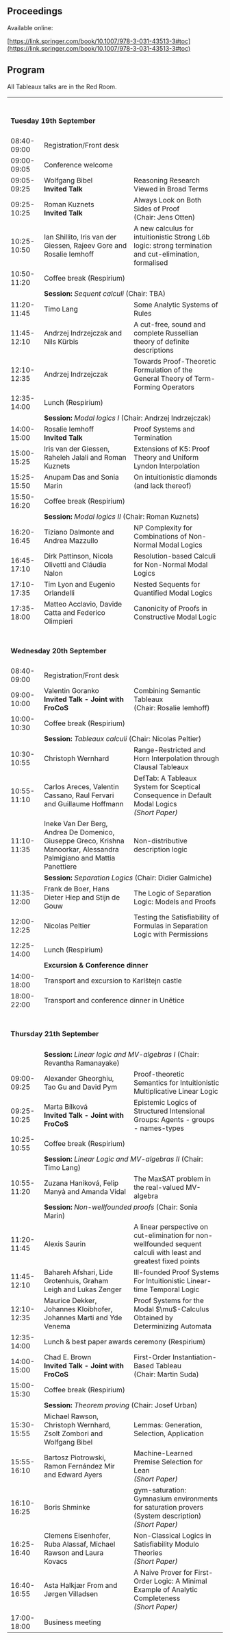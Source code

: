 
## Proceedings

Available online:

[https://link.springer.com/book/10.1007/978-3-031-43513-3#toc](https://link.springer.com/book/10.1007/978-3-031-43513-3#toc)

## Program

All Tableaux talks are in the Red Room.

<table>
<tbody>
  
  <tr>
    <td colspan="3"><span> <br><h4>Tuesday 19th September</h4></span></td>
  </tr>
  <tr>
     <td><span class="ptime">08:40-09:00</span></td>
     <td colspan="2"><span class="pevent">Registration/Front desk</span></td>
  </tr>
  
  <tr>
     <td><span class="ptime">09:00-09:05</span></td>
     <td colspan="2"><span class="pevent">Conference welcome</span></td>
  </tr>

  <tr>
     <td><span class="ptime">09:05-09:25</span></td>
    <td><span class="pauthors">Wolfgang Bibel <br/><b>Invited Talk</b></span></td>
     <td><span class="ptitle">Reasoning Research Viewed in Broad Terms</span></td>
  </tr> 
  <tr><td><span class="ptime">09:25-10:25</span></td>
     <td><span class="pauthors">Roman Kuznets <br/><b>Invited Talk</b></span></td>
     <td><span class="ptitle"> Always Look on Both Sides of Proof<br/>(Chair: Jens Otten)</span></td>
  </tr>
  <tr><td><span class="ptime">10:25-10:50</span></td>
    <td><span class="pauthors">Ian Shillito, Iris van der Giessen, Rajeev Gore and Rosalie Iemhoff</span></td>
     <td><span class="ptitle"> A new calculus for intuitionistic Strong Löb logic: strong termination and cut-elimination, formalised</span></td>
  </tr>
  <tr>
     <td><span class="ptime">10:50-11:20</span></td>
     <td colspan="2"><span class="pevent">Coffee break (Respirium)</span></td>
  </tr>
      <tr>
    <td ></td>
    <td  colspan="2"><b>Session:</b> <i>Sequent calculi</i> (Chair: TBA)</td>
  </tr>
  <tr>
     <td><span class="ptime">11:20-11:45</span></td>
     <td><span class="pauthors">Timo Lang</span></td>
     <td><span class="ptitle">Some Analytic Systems of Rules</span></td>
  </tr>
  <tr>
     <td><span class="ptime">11:45-12:10</span></td>
     <td><span class="pauthors">Andrzej Indrzejczak and Nils Kürbis</span></td>
     <td><span class="ptitle">A cut-free, sound and complete Russellian theory of definite descriptions</span></td>
  </tr>
  <tr>
     <td><span class="ptime">12:10-12:35</span></td>
     <td><span class="pauthors">Andrzej Indrzejczak</span></td>
     <td><span class="ptitle">Towards Proof-Theoretic Formulation of the General Theory of Term-Forming Operators</span></td>
  </tr>
  <tr>
     <td><span class="ptime">12:35-14:00</span></td>
     <td colspan="2"><span class="pevent">Lunch (Respirium)</span></td>
  </tr>
  <tr>
    <td ></td>
    <td  colspan="2"><b>Session:</b> <i>Modal logics I</i> (Chair: Andrzej Indrzejczak)</td>
  </tr>
  <tr>
     <td><span class="ptime">14:00-15:00</span></td>
     <td><span class="pauthors">Rosalie Iemhoff <br/><b>Invited Talk</b></span></td>
     <td><span class="ptitle">Proof Systems and Termination</span></td>
  </tr>
  <tr>
     <td><span class="ptime">15:00-15:25</span></td>
     <td><span class="pauthors">Iris van der Giessen, Raheleh Jalali and Roman Kuznets</span></td>
     <td><span class="ptitle">Extensions of K5: Proof Theory and Uniform Lyndon Interpolation</span></td>
  </tr>
  <tr>
     <td><span class="ptime">15:25-15:50</span></td>
     <td><span class="pauthors">Anupam Das and Sonia Marin</span></td>
     <td><span class="ptitle">On intuitionistic diamonds (and lack thereof)</span></td>
  </tr>
  <tr>
     <td><span class="ptime">15:50-16:20</span></td>
     <td colspan="2"><span class="pevent">Coffee break (Respirium)</span></td>
  </tr>
  <tr>
    <td ></td>
    <td  colspan="2"><b>Session:</b> <i>Modal logics II</i> (Chair: Roman Kuznets)</td>
  </tr>
  <tr>
     <td><span class="ptime">16:20-16:45</span></td>
     <td><span class="pauthors">Tiziano Dalmonte and Andrea Mazzullo</span></td>
     <td><span class="ptitle">NP Complexity for Combinations of Non-Normal Modal Logics</span></td>
  </tr>
  <tr>
     <td><span class="ptime">16:45-17:10</span></td>
     <td><span class="pauthors">Dirk Pattinson, Nicola Olivetti and Cláudia Nalon</span></td>
     <td><span class="ptitle">Resolution-based Calculi for Non-Normal Modal Logics</span></td>
  </tr>
  <tr>
     <td><span class="ptime">17:10-17:35</span></td>
     <td><span class="pauthors">Tim Lyon and Eugenio Orlandelli</span></td>
     <td><span class="ptitle">Nested Sequents for Quantified Modal Logics</span></td>
  </tr>
  <tr>
     <td><span class="ptime">17:35-18:00</span></td>
     <td><span class="pauthors">Matteo Acclavio, Davide Catta and Federico Olimpieri</span></td>
     <td><span class="ptitle">Canonicity of Proofs in Constructive Modal Logic</span></td>
  </tr>

  <tr>
    <td colspan="3"><span> <br><h4>Wednesday 20th September</h4></span></td>
  </tr>
  <tr>
     <td><span class="ptime">08:40-09:00</span></td>
     <td colspan="2"><span class="pevent">Registration/Front desk</span></td>
  </tr>
  <tr>
     <td><span class="ptime">09:00-10:00</span></td>
     <td><span class="pauthors">Valentin Goranko <br/><b>Invited Talk - Joint with FroCoS</b></span></td>
     <td><span class="ptitle"> Combining Semantic Tableaux<br/>(Chair: Rosalie Iemhoff)</span></td>
  </tr>
  <tr>
     <td><span class="ptime">10:00-10:30</span></td>
     <td colspan="2"><span class="pevent">Coffee break (Respirium)</span></td>
  </tr>
  <tr>
    <td ></td>
    <td  colspan="2"><b>Session:</b> <i>Tableaux calculi</i> (Chair: Nicolas Peltier)</td>
  </tr>
  <tr>
     <td><span class="ptime">10:30-10:55</span></td>
     <td><span class="pauthors">Christoph Wernhard</span></td>
     <td><span class="ptitle">Range-Restricted and Horn Interpolation through Clausal Tableaux</span></td>
  </tr>
  <tr>
     <td><span class="ptime">10:55-11:10</span></td>
     <td><span class="pauthors">Carlos Areces, Valentin Cassano, Raul Fervari and Guillaume Hoffmann</span></td>
     <td><span class="ptitle">DefTab: A Tableaux System for Sceptical Consequence in Default Modal Logics <br/><i>(Short Paper)</i></span></td>
  </tr>
  <tr>
     <td><span class="ptime">11:10-11:35</span></td>
     <td><span class="pauthors">Ineke Van Der Berg, Andrea De Domenico, Giuseppe Greco, Krishna Manoorkar, Alessandra Palmigiano and Mattia Panettiere</span></td>
     <td><span class="ptitle">Non-distributive description logic</span></td>
  </tr>
  <tr>
    <td ></td>
    <td  colspan="2"><b>Session:</b> <i>Separation Logics</i> (Chair: Didier Galmiche)</td>
  </tr>
  <tr>
     <td><span class="ptime">11:35-12:00</span></td>
     <td><span class="pauthors">Frank de Boer, Hans Dieter Hiep and Stijn de Gouw</span></td>
     <td><span class="ptitle">The Logic of Separation Logic: Models and Proofs</span></td>
  </tr>
  <tr>
     <td><span class="ptime">12:00-12:25</span></td>
     <td><span class="pauthors">Nicolas Peltier</span></td>
     <td><span class="ptitle">Testing the Satisfiability of Formulas in Separation Logic with Permissions</span></td>
  </tr>
  <tr>
     <td><span class="ptime">12:25-14:00</span></td>
     <td colspan="2"><span class="pevent">Lunch (Respirium)</span></td>
  </tr>
  <tr>
    <td ></td>
    <td  colspan="2"><b>Excursion &amp; Conference dinner</b></td>
  </tr>
  <tr>
     <td><span class="ptime">14:00-18:00</span></td>
     <td colspan="2"><span class="ptitle">Transport and excursion to Karlštejn castle</span></td>
  </tr>
  <tr>
     <td><span class="ptime">18:00-22:00</span></td>
     <td colspan="2"><span class="ptitle">Transport and conference dinner in Unětice</span></td>
  </tr>
  

  <tr>
    <td colspan="3"><span> <br><h4>Thursday 21th September</h4></span></td>
  </tr>
  <tr>
    <td ></td>
    <td  colspan="2"><b>Session:</b> <i>Linear logic and MV-algebras I</i> (Chair: Revantha Ramanayake)</td>
  </tr>
  <tr>
     <td><span class="ptime">09:00-09:25</span></td>
     <td><span class="pauthors">Alexander Gheorghiu, Tao Gu and David Pym</span></td>
     <td><span class="ptitle">Proof-theoretic Semantics for Intuitionistic Multiplicative Linear Logic</span></td>
  </tr>
  <tr>
     <td><span class="ptime">09:25-10:25</span></td>
     <td><span class="pauthors">Marta Bílková <br/><b>Invited Talk - Joint with FroCoS</b></span></td>
     <td><span class="ptitle">Epistemic Logics of Structured Intensional Groups: Agents - groups - names-types</span></td>
  </tr>
  <tr>
     <td><span class="ptime">10:25-10:55</span></td>
     <td colspan="2"><span class="pevent">Coffee break (Respirium)</span></td>
  </tr>
  <tr>
    <td ></td>
    <td  colspan="2"><b>Session:</b> <i>Linear Logic and MV-algebras II</i> (Chair: Timo Lang)</td>
  </tr>
  <tr>
     <td><span class="ptime">10:55-11:20</span></td>
     <td><span class="pauthors">Zuzana Haniková, Felip Manyà and Amanda Vidal</span></td>
     <td><span class="ptitle">The MaxSAT problem in the real-valued MV-algebra</span></td>
  <tr>
     <td><span class="ptime"></span></td>
    <td  colspan="2"><b>Session:</b> <i>Non-wellfounded proofs</i> (Chair: Sonia Marin)</td>
  </tr>
  <tr>
     <td><span class="ptime">11:20-11:45</span></td>
     <td><span class="pauthors">Alexis Saurin</span></td>
     <td><span class="ptitle">A linear perspective on cut-elimination for non-wellfounded sequent calculi with least and greatest fixed points</span></td>
  </tr>
  <tr>
     <td><span class="ptime">11:45-12:10</span></td>
     <td><span class="pauthors">Bahareh Afshari, Lide Grotenhuis, Graham Leigh and Lukas Zenger</span></td>
     <td><span class="ptitle">Ill-founded Proof Systems For Intuitionistic Linear-time Temporal Logic</span></td>
  </tr>
  <tr>
     <td><span class="ptime">12:10-12:35</span></td>
     <td><span class="pauthors">Maurice Dekker, Johannes Kloibhofer, Johannes Marti and Yde Venema</span></td>
     <td><span class="ptitle">Proof Systems for the Modal $\mu$-Calculus Obtained by Determinizing Automata</span></td>
  </tr>
  <tr>
     <td><span class="ptime">12:35-14:00</span></td>
     <td colspan="2"><span class="pevent">Lunch &amp; best paper awards ceremony (Respirium) </span></td>
  </tr>
  <tr>
     <td><span class="ptime">14:00-15:00</span></td>
     <td><span class="pauthors">Chad E. Brown <br/><b>Invited Talk - Joint with FroCoS</b></span></td>
     <td><span class="ptitle"> First-Order Instantiation-Based Tableau<br/>(Chair: Martin Suda)</span></td>
  </tr>
  <tr>
     <td><span class="ptime">15:00-15:30</span></td>
     <td colspan="2"><span class="pevent">Coffee break (Respirium)</span></td>
  </tr>
  <tr>
    <td ></td>
    <td  colspan="2"><b>Session:</b> <i>Theorem proving</i> (Chair: Josef Urban)</td>
  </tr>
  <tr>
     <td><span class="ptime">15:30-15:55</span></td>
     <td><span class="pauthors">Michael Rawson, Christoph Wernhard, Zsolt Zombori and Wolfgang Bibel</span></td>
     <td><span class="ptitle">Lemmas: Generation, Selection, Application</span></td>
  </tr>
  <tr>
     <td><span class="ptime">15:55-16:10</span></td>
     <td><span class="pauthors">Bartosz Piotrowski, Ramon Fernández Mir and Edward Ayers</span></td>
     <td><span class="ptitle">Machine-Learned Premise Selection for Lean <br/><i>(Short Paper)</i></span></td>
  </tr>
  <tr>
     <td><span class="ptime">16:10-16:25</span></td>
     <td><span class="pauthors">Boris Shminke</span></td>
     <td><span class="ptitle">gym-saturation: Gymnasium environments for saturation provers (System description) <br/><i>(Short Paper)</i></span></td>
  </tr>
  <tr>
     <td><span class="ptime">16:25-16:40</span></td>
     <td><span class="pauthors">Clemens Eisenhofer, Ruba Alassaf, Michael Rawson and Laura Kovacs</span></td>
     <td><span class="ptitle">Non-Classical Logics in Satisfiability Modulo Theories <br/><i>(Short Paper)</i></span></td>
  </tr>
  <tr>
     <td><span class="ptime">16:40-16:55</span></td>
     <td><span class="pauthors">Asta Halkjær From and Jørgen Villadsen</span></td>
     <td><span class="ptitle">A Naive Prover for First-Order Logic: A Minimal Example of Analytic Completeness <br/><i>(Short Paper)</i></span></td>
  </tr>
  <tr>
     <td><span class="ptime">17:00-18:00</span></td>
     <td colspan="2"><span class="pevent">Business meeting</span></td>
  </tr>

<!--
</tbody>
</table>
-->

